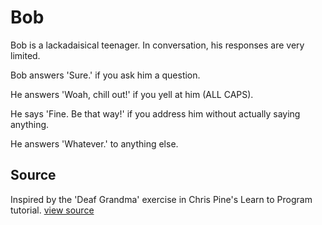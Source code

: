 # Bob

Bob is a lackadaisical teenager. In conversation, his responses are very limited.

Bob answers 'Sure.' if you ask him a question.

He answers 'Woah, chill out!' if you yell at him (ALL CAPS).

He says 'Fine. Be that way!' if you address him without actually saying anything.

He answers 'Whatever.' to anything else.


## Source

Inspired by the 'Deaf Grandma' exercise in Chris Pine's Learn to Program tutorial. [view source](http://pine.fm/LearnToProgram/?Chapter=06)